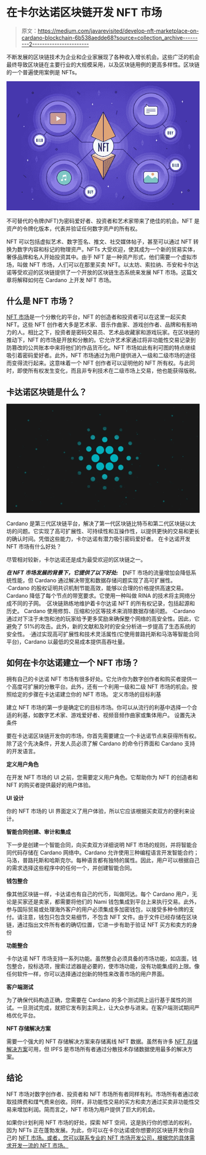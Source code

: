 # 在卡尔达诺区块链开发 NFT 市场

> 原文：<https://medium.com/javarevisited/develop-nft-marketplace-on-cardano-blockchain-6b538aedde68?source=collection_archive---------2----------------------->

不断发展的区块链技术为企业和企业家展现了各种收入增长机会。这些广泛的机会最终导致区块链在主要行业的大规模采用，以及区块链用例的更高多样性。区块链的一个普遍使用案例是 NFTs。

![](img/ab2879e6e5427663c0c4f4e93fe11325.png)

不可替代的令牌(NFT)为密码爱好者、投资者和艺术家带来了绝佳的机会。NFT 是资产的令牌化版本，代表并验证任何数字资产的所有权。

NFT 可以包括虚拟艺术、数字签名、推文、社交媒体帖子，甚至可以通过 NFT 转换为数字内容和标记的物理资产。NFTs 大受欢迎，使其成为一个新的贸易实体，奢侈品牌和名人开始投资其中。由于 NFT 是一种资产形式，他们需要一个虚拟市场，叫做 NFT 市场，人们可以在那里买卖 NFT。以太坊、索拉纳、币安和卡尔达诺等受欢迎的区块链提供了一个开放的区块链生态系统来发展 NFT 市场。这篇文章将解释如何在 Cardano 上开发 NFT 市场。

## **什么是 NFT 市场？**

[NFT 市场](https://www.leewayhertz.com/nft-marketplace/)是一个分散化的平台，NFT 的创造者和投资者可以在这里一起买卖 NFT。这些 NFT 创作者大多是艺术家、音乐作曲家、游戏创作者、品牌和有影响力的人。相比之下，投资者是密码交易员、艺术品收藏家和游戏玩家。在区块链的推动下，NFT 的市场是开放和分散的。它允许艺术家通过将非功能性交易记录到防篡改的公共账本中来将他们的作品货币化。NFT 市场如此有利可图的特点继续吸引着密码爱好者。此外，NFT 市场通过为用户提供进入一级和二级市场的途径而变得流行起来。这意味着一个 NFT 创作者可以证明他的 NFT 所有权。与此同时，即使所有权发生变化，而且非专利技术在二级市场上交易，他也能获得版税。

## **卡达诺区块链是什么？**

![](img/e510393d6f6433d985dc6b57a3663469.png)

Cardano 是第三代区块链平台，解决了第一代区块链比特币和第二代区块链以太坊的问题。它实现了高可扩展性、可持续性和互操作性，以提供更快的交易和更长的确认时间。凭借这些能力，卡尔达诺有潜力吸引密码爱好者。
在卡达诺开发 NFT 市场有什么好处？

尽管相对较新，卡尔达诺还是成为最受欢迎的区块链之一。

***在 NFT 市场发展的背景下，它提供了以下好处:***
【NFT 市场的流量增加会降低系统性能，但 Cardano 通过解决带宽和数据存储问题实现了高可扩展性。
·Cardano 的股权证明共识机制节能高效，能够以合理的价格提供高速交易。
Cardano 降低了每个节点的带宽要求。它使用一种叫做 RINA 的技术将主网络分成不同的子网。
·区块链熟练地维护着卡尔达诺 NFT 的所有权记录，包括起源和历史。
Cardano 使用修剪、压缩和分区等技术来消除数据存储问题。
·Cardano 通过对下注于未饱和池的玩家给予更多奖励来确保整个网络的高安全性。因此，它避免了 51%的攻击。此外，新的文献和及时的安全分析进一步提高了生态系统的安全性。
·通过实现高可扩展性和技术灵活属性(它使用普路托斯和马洛等智能合同平台)，Cardano 以最低的交易成本提供高吞吐量。

## **如何在卡尔达诺建立一个 NFT 市场？**

拥有自己的卡达诺 NFT 市场有很多好处。它允许你为数字创作者和购买者提供一个高度可扩展的分散平台。此外，还有一个利用一级和二级 NFT 市场的机会。按照给定的步骤在卡达诺建立你的 NFT 市场。
定义市场的目标利基

建立 NFT 市场的第一步是确定它的目标市场。你可以从流行的利基中选择一个合适的利基，如数字艺术家、游戏爱好者、视频音频作曲家或集体用户。
设置先决条件

要在卡达诺区块链开发你的市场，你首先需要建立一个卡达诺节点来获得所有权。除了这个先决条件，开发人员必须了解 Cardano 的命令行界面和 Cardano 支持的开发语言。

**定义用户角色**

在开发 NFT 市场的 UI 之前，您需要定义用户角色。它帮助你为 NFT 的创造者和 NFT 的购买者提供最好的用户体验。

**UI 设计**

你的 NFT 市场的 UI 界面定义了用户体验，所以它应该根据买卖双方的便利来设计。

**智能合同创建、审计和集成**

下一步是创建一个智能合同，向买卖双方详细说明 NFT 市场的规则，并将智能合同代码存储在 Cardano 网络中。Cardano 允许使用三种编程语言开发智能合约；马洛，普路托斯和哈斯克尔。每种语言都有独特的属性。因此，用户可以根据自己的需求选择这些程序中的任何一个，并创建智能合同。

**钱包整合**

像其他区块链一样，卡达诺也有自己的代币，叫做阿达。每个 Cardano 用户，无论是买家还是卖家，都需要将他们的 Nami 钱包集成到平台上来执行交易。此外，参与国际贸易或处理海外客户的用户必须集成多加密钱包，以接受多种令牌的支付。请注意，钱包只包含交易细节，不包含 NFT 文件。由于文件已经存储在区块链，通过指出文件所有者的确切位置，它进一步有助于验证 NFT 买方和卖方的身份

**功能整合**

卡尔达诺 NFT 市场支持一系列功能。虽然整合必须具备的市场功能，如店面，钱包整合，投标选项，搜索过滤器是必要的，使市场功能，没有功能集成的上限。像任何软件一样，你可以选择通过创新的特性来改善市场的用户界面。

**客户端测试**

为了确保代码构造正确，您需要在 Cardano 的多个测试网上运行基于属性的测试。一旦测试完成，就把它发布到主网上，让大众参与进来。在客户端测试期间严格优化平台。

**NFT 存储解决方案**

需要一个强大的 NFT 存储解决方案来存储离线 NFT 数据。虽然有许多 [NFT 存储解决方案](https://www.leewayhertz.com/nft-storage-solution/)可用，但 IPFS 是市场所有者通过分散技术存储数据使用最多的解决方案。

## **结论**

NFT 市场对数字创作者、投资者和 NFT 市场所有者同样有利。市场所有者通过收取挂牌费和煤气费来创收。同样，非功能性交易的买方和卖方通过买卖非功能性交易来增加利润。简而言之，NFT 市场为用户提供了巨大的机会。

如果你计划利用 NFT 市场的好处，探索 NFT 空间，这是执行你的想法的权利，因为 NFTs 正在蓬勃发展。为此，你可以在卡尔达诺或你想要的区块链开发你自己的 [NFT 市场。或者，您可以联系专业的 NFT 市场开发公司，根据您的具体需求开发一流的 NFT 市场。](https://www.leewayhertz.com/cardano-nft-marketplace-development/)